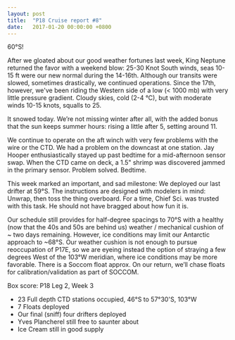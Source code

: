 ```yaml
---
layout: post
title:  "P18 Cruise report #8"
date:   2017-01-20 00:00:00 +0800
---
```

<style>
img + em {
 text-align: justify;
 display: block;
 padding-left: 2em;
 padding-right: 2em;
}
</style>
60°S!

After we gloated about our good weather fortunes last week, King Neptune returned the favor with a weekend blow:  25-30 Knot South winds, seas 10-15 ft were our new normal during the 14-16th.
Although our transits were slowed, sometimes drastically, we continued operations.
Since the 17th, however, we've been riding the Western side of a low (< 1000 mb) with very little pressure gradient.
Cloudy skies, cold (2-4 °C), but with moderate winds 10-15 knots, squalls to 25.


<!--more-->

It snowed today.
We’re not missing winter after all, with the added bonus that the sun keeps summer hours:  rising a little after 5, setting around 11.

We continue to operate on the aft winch with very few problems with the wire or the CTD.
We had a problem on the downcast at one station.
Jay Hooper enthusiastically stayed up past bedtime for a mid-afternoon sensor swap.
When the CTD came on deck, a 1.5" shrimp was discovered jammed in the primary sensor.
Problem solved.
Bedtime.

This week marked an important, and sad milestone: We deployed our last drifter at 59°S.
The instructions are designed with modelers in mind:  Unwrap, then toss the thing overboard.
For a time, Chief Sci. was trusted with this task.
He should not have bragged about how fun it is.

Our schedule still provides for half-degree spacings to 70°S with a healthy (now that the 40s and 50s are behind us) weather / mechanical cushion of ~ two days remaining.
However, ice conditions may limit our Antarctic approach to ~68°S.
Our weather cushion is not enough to pursue reoccupation of P17E, so we are eyeing instead the option of straying a few degrees West of the 103°W meridian, where ice conditions may be more favorable.
There is a Soccom float approx. On our return, we’ll chase floats for calibration/validation as part of SOCCOM.

Box score:  P18 Leg 2, Week 3

* 23 Full depth CTD stations occupied, 46°S to 57°30'S, 103°W
* 7 Floats deployed
* Our final (sniff) four drifters deployed
* Yves Plancherel still free to saunter about
* Ice Cream still in good supply

